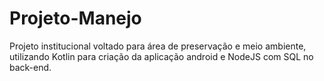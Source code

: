# Projeto-Manejo
Projeto institucional voltado para área de preservação e meio ambiente, utilizando Kotlin para criação da aplicação android e NodeJS com SQL no back-end.
